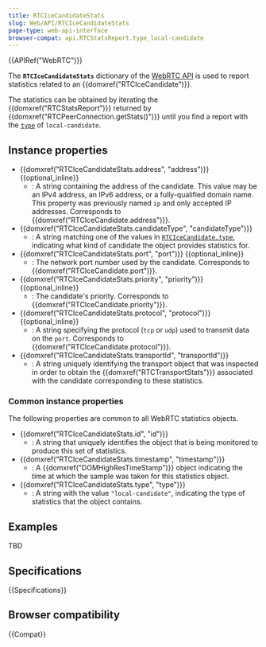 ```yaml
---
title: RTCIceCandidateStats
slug: Web/API/RTCIceCandidateStats
page-type: web-api-interface
browser-compat: api.RTCStatsReport.type_local-candidate
---
```


{{APIRef("WebRTC")}}

The **`RTCIceCandidateStats`** dictionary of the [WebRTC API](/en-US/docs/Web/API/WebRTC_API) is used to report statistics related to an {{domxref("RTCIceCandidate")}}.

The statistics can be obtained by iterating the {{domxref("RTCStatsReport")}} returned by {{domxref("RTCPeerConnection.getStats()")}} until you find a report with the [`type`](/en-US/docs/Web/API/RTCIceCandidateStats/type) of `local-candidate`.

## Instance properties

- {{domxref("RTCIceCandidateStats.address", "address")}} {{optional_inline}}
  - : A string containing the address of the candidate. This value may be an IPv4 address, an IPv6 address, or a fully-qualified domain name. This property was previously named `ip` and only accepted IP addresses.
    Corresponds to {{domxref("RTCIceCandidate.address")}}.
- {{domxref("RTCIceCandidateStats.candidateType", "candidateType")}}
  - : A string matching one of the values in [`RTCIceCandidate.type`](/en-US/docs/Web/API/RTCIceCandidate/type#value), indicating what kind of candidate the object provides statistics for.
- {{domxref("RTCIceCandidateStats.port", "port")}} {{optional_inline}}
  - : The network port number used by the candidate.
    Corresponds to {{domxref("RTCIceCandidate.port")}}.
- {{domxref("RTCIceCandidateStats.priority", "priority")}} {{optional_inline}}
  - : The candidate's priority.
    Corresponds to {{domxref("RTCIceCandidate.priority")}}.
- {{domxref("RTCIceCandidateStats.protocol", "protocol")}} {{optional_inline}}
  - : A string specifying the protocol (`tcp` or `udp`) used to transmit data on the `port`.
    Corresponds to {{domxref("RTCIceCandidate.protocol")}}.
- {{domxref("RTCIceCandidateStats.transportId", "transportId")}}
  - : A string uniquely identifying the transport object that was inspected in order to obtain the {{domxref("RTCTransportStats")}} associated with the candidate corresponding to these statistics.

### Common instance properties

The following properties are common to all WebRTC statistics objects.

<!-- RTCStats -->

- {{domxref("RTCIceCandidateStats.id", "id")}}
  - : A string that uniquely identifies the object that is being monitored to produce this set of statistics.
- {{domxref("RTCIceCandidateStats.timestamp", "timestamp")}}
  - : A {{domxref("DOMHighResTimeStamp")}} object indicating the time at which the sample was taken for this statistics object.
- {{domxref("RTCIceCandidateStats.type", "type")}}
  - : A string with the value `"local-candidate"`, indicating the type of statistics that the object contains.

## Examples

TBD

## Specifications

{{Specifications}}

## Browser compatibility

{{Compat}}
